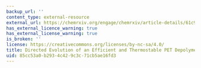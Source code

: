 ```yaml
---
backup_url: ''
content_type: external-resource
external_url: https://chemrxiv.org/engage/chemrxiv/article-details/61c9db381e13eb8ccc076210
has_external_licence_warning: true
has_external_license_warning: true
is_broken: ''
license: https://creativecommons.org/licenses/by-nc-sa/4.0/
title: Directed Evolution of an Efficient and Thermostable PET Depolymerase.
uid: 85cc53a0-b293-4c42-9c3c-71cb5ae16fd3
---
```

